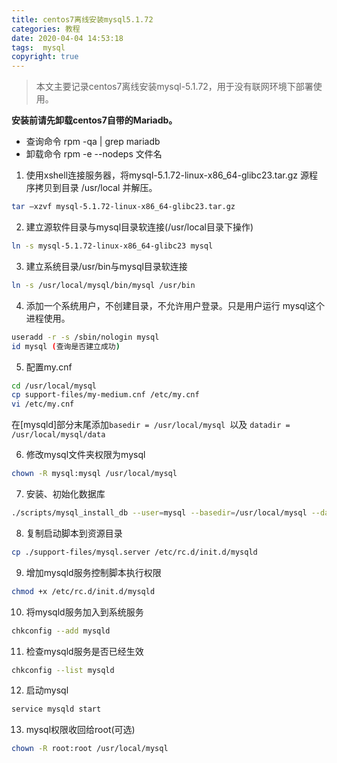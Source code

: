 ```yaml
---
title: centos7离线安装mysql5.1.72
categories: 教程
date: 2020-04-04 14:53:18
tags:  mysql
copyright: true 
---
```


> 本文主要记录centos7离线安装mysql-5.1.72，用于没有联网环境下部署使用。

**安装前请先卸载centos7自带的Mariadb。**
- 查询命令 rpm -qa | grep mariadb
- 卸载命令 rpm -e --nodeps 文件名

1. 使用xshell连接服务器，将mysql-5.1.72-linux-x86_64-glibc23.tar.gz 源程序拷贝到目录 /usr/local 并解压。
```bash
tar –xzvf mysql-5.1.72-linux-x86_64-glibc23.tar.gz
```
2. 建立源软件目录与mysql目录软连接(/usr/local目录下操作)
```bash
ln -s mysql-5.1.72-linux-x86_64-glibc23 mysql
```
3. 建立系统目录/usr/bin与mysql目录软连接
```bash
ln -s /usr/local/mysql/bin/mysql /usr/bin
```
4. 添加一个系统用户，不创建目录，不允许用户登录。只是用户运行 mysql这个进程使用。
```bash
useradd -r -s /sbin/nologin mysql 
id mysql (查询是否建立成功)
```

<!--more-->

5. 配置my.cnf
```bash
cd /usr/local/mysql
cp support-files/my-medium.cnf /etc/my.cnf
vi /etc/my.cnf
```
在[mysqld]部分末尾添加`basedir = /usr/local/mysql `以及 `datadir = /usr/local/mysql/data`

6. 修改mysql文件夹权限为mysql
```bash
chown -R mysql:mysql /usr/local/mysql
```
7. 安装、初始化数据库
```bash
./scripts/mysql_install_db --user=mysql --basedir=/usr/local/mysql --datadir=/usr/local/mysql/data
```
8. 复制启动脚本到资源目录
```bash
cp ./support-files/mysql.server /etc/rc.d/init.d/mysqld
```
9. 增加mysqld服务控制脚本执行权限
```bash
chmod +x /etc/rc.d/init.d/mysqld
```
10. 将mysqld服务加入到系统服务
```bash
chkconfig --add mysqld
```
11. 检查mysqld服务是否已经生效
```bash
chkconfig --list mysqld
```
12. 启动mysql
```bash
service mysqld start
```
13. mysql权限收回给root(可选)
```bash
chown -R root:root /usr/local/mysql
```

